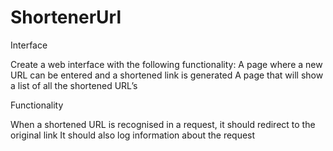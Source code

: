 # ShortenerUrl


Interface

Create a web interface with the following functionality:
A page where a new URL can be entered and a shortened link is generated
A page that will show a list of all the shortened URL’s

Functionality

When a shortened URL is recognised in a request, it should redirect to the original link
It should also log information about the request
